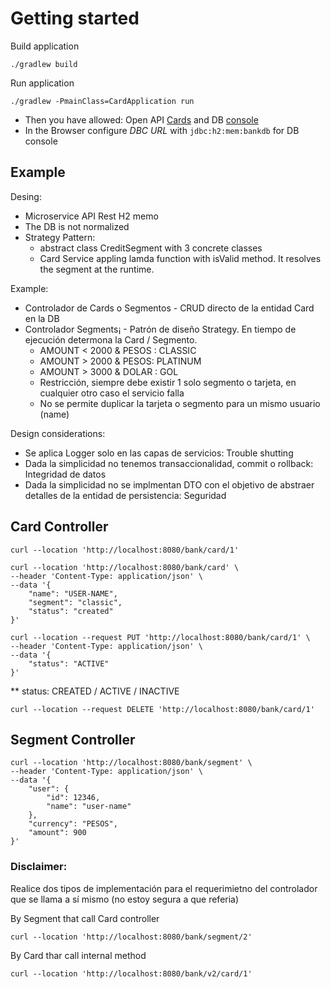 # Getting started

Build application

`./gradlew build`

Run application

`./gradlew -PmainClass=CardApplication run`

- Then you have allowed: Open API [Cards](http://localhost:8080/swagger-ui/index.html) and DB [console](http://localhost:8080/h2-console)
- In the Browser configure *DBC URL* with `jdbc:h2:mem:bankdb` for DB console

## Example

Desing:
* Microservice API Rest H2 memo
* The DB is not normalized
* Strategy Pattern:
  * abstract class CreditSegment with 3 concrete classes
  * Card Service appling lamda function with isValid method. It resolves the segment at the runtime.

Example:
- Controlador de Cards o Segmentos - CRUD directo de la entidad Card en la DB
- Controlador Segments¡ - Patrón de diseño Strategy. En tiempo de ejecución determona la Card / Segmento.
  - AMOUNT < 2000 & PESOS : CLASSIC
  - AMOUNT > 2000 & PESOS: PLATINUM
  - AMOUNT > 3000 & DOLAR : GOL
  - Restricción, siempre debe existir 1 solo segmento o tarjeta, en cualquier otro caso el servicio falla
  - No se permite duplicar la tarjeta o segmento para un mismo usuario (name)


Design considerations:
- Se aplica Logger solo en las capas de servicios: Trouble shutting
- Dada la simplicidad no tenemos transaccionalidad, commit o rollback: Integridad de datos
- Dada la simplicidad no se implmentan DTO con el objetivo de abstraer detalles de la entidad de persistencia: Seguridad


## Card Controller
```
curl --location 'http://localhost:8080/bank/card/1'
```

```
curl --location 'http://localhost:8080/bank/card' \
--header 'Content-Type: application/json' \
--data '{
    "name": "USER-NAME",
    "segment": "classic",
    "status": "created"
}'
```

```
curl --location --request PUT 'http://localhost:8080/bank/card/1' \
--header 'Content-Type: application/json' \
--data '{
    "status": "ACTIVE"
}'
```
** status: CREATED / ACTIVE / INACTIVE

```
curl --location --request DELETE 'http://localhost:8080/bank/card/1'
```

## Segment Controller

```
curl --location 'http://localhost:8080/bank/segment' \
--header 'Content-Type: application/json' \
--data '{
    "user": {
        "id": 12346,
        "name": "user-name"
    },
    "currency": "PESOS",
    "amount": 900
}'
```

### Disclaimer: 

Realice dos tipos de implementación para el requerimietno del controlador que se llama a sí mismo (no estoy segura a que referia)

By Segment that call Card controller
```
curl --location 'http://localhost:8080/bank/segment/2'
```
By Card thar call internal method
```
curl --location 'http://localhost:8080/bank/v2/card/1'
```